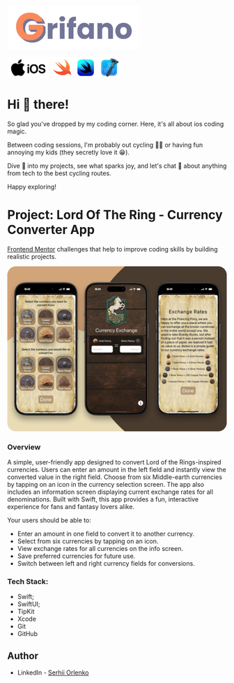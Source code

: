 <img src="./public/grifano-logo.svg" alt="grifano logo" height="100"/>

<img src="./public/ios.svg" alt="apple ios" height="50"/> <img src="./public/swift.svg" alt="Swift" height="50"/> <img src="./public/swiftui.svg" alt="SwiftUI" height="50"/> <img src="./public/xcode.svg" alt="XCode" height="50"/>

# Hi 👋 there!

So glad you've dropped by my coding corner. Here, it's all about ios
coding magic.

Between coding sessions, I'm probably out cycling 🚴‍♂️ or having fun annoying my
kids (they secretly love it 😁).

Dive 👀 into my projects, see what sparks joy, and let's chat 💬 about anything
from tech to the best cycling routes.

Happy exploring!

# Project: Lord Of The Ring - Currency Converter App

[Frontend Mentor](https://www.frontendmentor.io) challenges that help to improve
coding skills by building realistic projects.

![](./public/github-showcase.webp)

### Overview

A simple, user-friendly app designed to convert Lord of the Rings-inspired currencies. Users can enter an amount in the left field and instantly view the converted value in the right field. Choose from six Middle-earth currencies by tapping on an icon in the currency selection screen. The app also includes an information screen displaying current exchange rates for all denominations. Built with Swift, this app provides a fun, interactive experience for fans and fantasy lovers alike.

Your users should be able to:

- Enter an amount in one field to convert it to another currency.
- Select from six currencies by tapping on an icon.
- View exchange rates for all currencies on the info screen.
- Save preferred currencies for future use.
- Switch between left and right currency fields for conversions.

### Tech Stack:

- Swift;
- SwiftUI;
- TipKit
- Xcode
- Git
- GitHub

## Author

- LinkedIn - [Serhii Orlenko](https://www.linkedin.com/in/grifano/)
